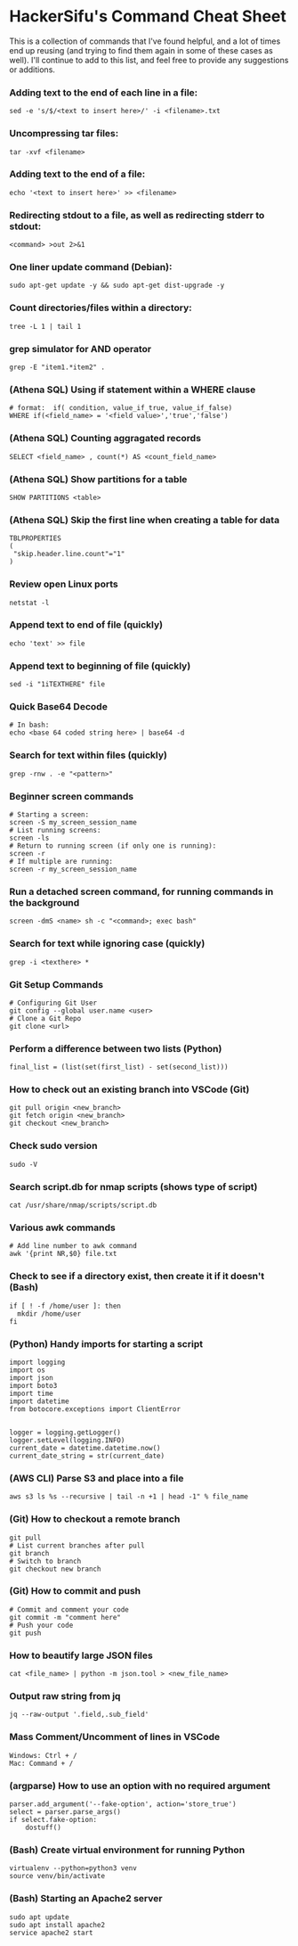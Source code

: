 # HackerSifu's Command Cheat Sheet
This is a collection of commands that I've found helpful, and a lot of times end up reusing (and trying to find them again in some of these cases as well). I'll continue to add to this list, and feel free to provide any suggestions or additions.

### Adding text to the end of each line in a file:
```
sed -e 's/$/<text to insert here>/' -i <filename>.txt
```

### Uncompressing tar files:
```
tar -xvf <filename>
```

### Adding text to the end of a file:
```
echo '<text to insert here>' >> <filename>
```

### Redirecting stdout to a file, as well as redirecting stderr to stdout:
```
<command> >out 2>&1
```

### One liner update command (Debian):
```
sudo apt-get update -y && sudo apt-get dist-upgrade -y
```

### Count directories/files within a directory:
```
tree -L 1 | tail 1
```

### grep simulator for AND operator
```
grep -E "item1.*item2" .
```

### (Athena SQL) Using if statement within a WHERE clause
```
# format:  if( condition, value_if_true, value_if_false)
WHERE if(<field_name> = '<field value>','true','false')
```

### (Athena SQL) Counting aggragated records
```
SELECT <field_name> , count(*) AS <count_field_name>
```

### (Athena SQL) Show partitions for a table
```
SHOW PARTITIONS <table>
```

### (Athena SQL) Skip the first line when creating a table for data
```
TBLPROPERTIES
(
 "skip.header.line.count"="1"
)
```

### Review open Linux ports
```
netstat -l
```

### Append text to end of file (quickly)
```
echo 'text' >> file
```

### Append text to beginning of file (quickly)
```
sed -i "1iTEXTHERE" file
```

### Quick Base64 Decode
```
# In bash:
echo <base 64 coded string here> | base64 -d
```

### Search for text within files (quickly)
```
grep -rnw . -e "<pattern>"
```

### Beginner screen commands
```
# Starting a screen:
screen -S my_screen_session_name
# List running screens:
screen -ls
# Return to running screen (if only one is running):
screen -r
# If multiple are running:
screen -r my_screen_session_name
```

### Run a detached screen command, for running commands in the background
```
screen -dmS <name> sh -c "<command>; exec bash"
```

### Search for text while ignoring case (quickly)
```
grep -i <texthere> *
```

### Git Setup Commands
```
# Configuring Git User
git config --global user.name <user>
# Clone a Git Repo
git clone <url>
```

### Perform a difference between two lists (Python)
```
final_list = (list(set(first_list) - set(second_list)))
```

### How to check out an existing branch into VSCode (Git)
```
git pull origin <new_branch>
git fetch origin <new_branch>
git checkout <new_branch>
```

### Check sudo version
```
sudo -V
```

### Search script.db for nmap scripts (shows type of script)
```
cat /usr/share/nmap/scripts/script.db
```

### Various awk commands
```
# Add line number to awk command
awk '{print NR,$0} file.txt
```

### Check to see if a directory exist, then create it if it doesn't (Bash)
```
if [ ! -f /home/user ]: then
  mkdir /home/user
fi
```

### (Python) Handy imports for starting a script
```
import logging
import os
import json
import boto3
import time
import datetime
from botocore.exceptions import ClientError


logger = logging.getLogger()
logger.setLevel(logging.INFO)
current_date = datetime.datetime.now()
current_date_string = str(current_date)
```

### (AWS CLI) Parse S3 and place into a file
```
aws s3 ls %s --recursive | tail -n +1 | head -1" % file_name
```

### (Git) How to checkout a remote branch
```
git pull
# List current branches after pull
git branch
# Switch to branch
git checkout new branch
```

### (Git) How to commit and push
```
# Commit and comment your code
git commit -m "comment here"
# Push your code
git push
```

### How to beautify large JSON files
```
cat <file_name> | python -m json.tool > <new_file_name>
```

### Output raw string from jq
```
jq --raw-output '.field,.sub_field'
```

### Mass Comment/Uncomment of lines in VSCode
```
Windows: Ctrl + /
Mac: Command + /
```

### (argparse) How to use an option with no required argument
```
parser.add_argument('--fake-option', action='store_true')
select = parser.parse_args()
if select.fake-option:
    dostuff()
```

### (Bash) Create virtual environment for running Python
```
virtualenv --python=python3 venv
source venv/bin/activate
```

### (Bash) Starting an Apache2 server
```
sudo apt update
sudo apt install apache2
service apache2 start
```
